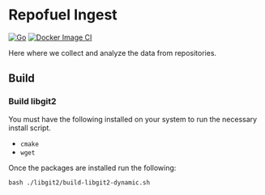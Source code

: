 # Repofuel Ingest

[![Go](https://https://github.com/repofuel/repofuel-ingest/workflows/Go/badge.svg)](https://https://github.com/repofuel/repofuel-ingest/actions?query=workflow%3AGo)
[![Docker Image CI](https://https://github.com/repofuel/repofuel-ingest/workflows/Docker%20Image%20CI/badge.svg?branch=dev-server)](https://https://github.com/repofuel/repofuel-ingest/actions?query=workflow%3A%22Docker+Image+CI%22)

Here where we collect and analyze the data from repositories.

## Build

### Build libgit2

You must have the following installed on your system to run the necessary install script.

- `cmake`
- `wget`

Once the packages are installed run the following:

```shell script
bash ./libgit2/build-libgit2-dynamic.sh
```

